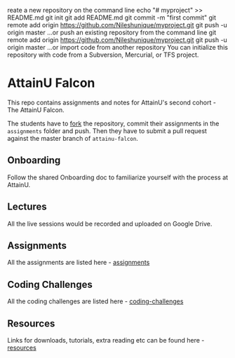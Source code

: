 reate a new repository on the command line
echo "# myproject" >> README.md
git init
git add README.md
git commit -m "first commit"
git remote add origin https://github.com/Nileshunique/myproject.git
git push -u origin master
…or push an existing repository from the command line
git remote add origin https://github.com/Nileshunique/myproject.git
git push -u origin master
…or import code from another repository
You can initialize this repository with code from a Subversion, Mercurial, or TFS project.









# AttainU Falcon

This repo contains assignments and notes for AttainU's second cohort - The AttainU Falcon.

The students have to [fork](https://help.github.com/en/articles/fork-a-repo) the repository, commit their assignments in the `assignments` folder and push. Then they have to submit a pull request against the master branch of `attainu-falcon`.

## Onboarding

Follow the shared Onboarding doc to familiarize yourself with the process at AttainU.

## Lectures

All the live sessions would be recorded and uploaded on Google Drive.

## Assignments

All the assignments are listed here - [assignments](assignments)

## Coding Challenges

All the coding challenges are listed here - [coding-challenges](coding-challenges)

## Resources

Links for downloads, tutorials, extra reading etc can be found here - [resources](resources)
